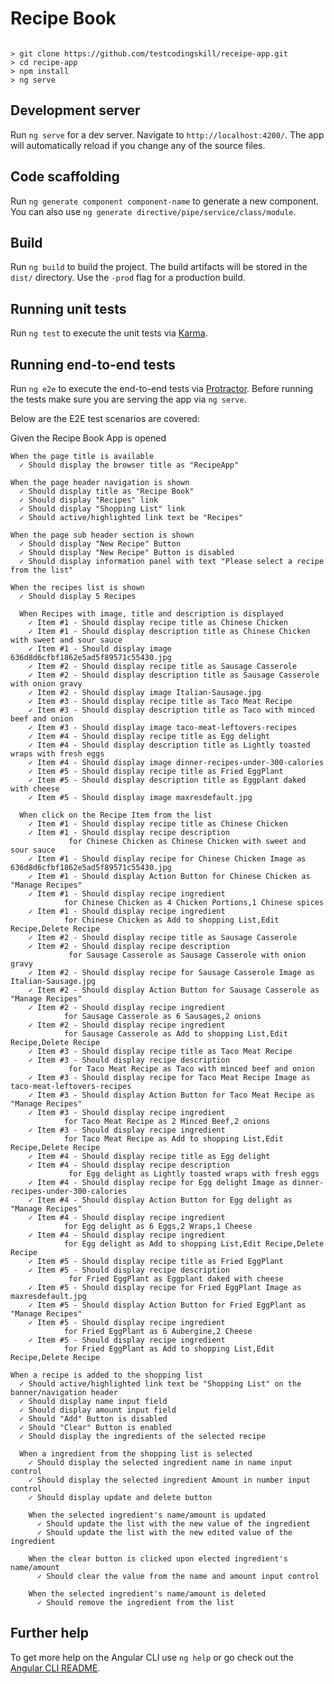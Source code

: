 # Recipe Book

```

> git clone https://github.com/testcodingskill/receipe-app.git
> cd recipe-app
> npm install
> ng serve

```

## Development server

Run `ng serve` for a dev server. Navigate to `http://localhost:4200/`. The app will automatically reload if you change any of the source files.

## Code scaffolding

Run `ng generate component component-name` to generate a new component. You can also use `ng generate directive/pipe/service/class/module`.

## Build

Run `ng build` to build the project. The build artifacts will be stored in the `dist/` directory. Use the `-prod` flag for a production build.

## Running unit tests

Run `ng test` to execute the unit tests via [Karma](https://karma-runner.github.io).

## Running end-to-end tests

Run `ng e2e` to execute the end-to-end tests via [Protractor](http://www.protractortest.org/).
Before running the tests make sure you are serving the app via `ng serve`.


Below are the E2E test scenarios are covered:

  Given the Recipe Book App is opened

    When the page title is available
      ✓ Should display the browser title as "RecipeApp"

    When the page header navigation is shown
      ✓ Should display title as "Recipe Book"
      ✓ Should display "Recipes" link
      ✓ Should display "Shopping List" link
      ✓ Should active/highlighted link text be "Recipes"

    When the page sub header section is shown
      ✓ Should display "New Recipe" Button
      ✓ Should display "New Recipe" Button is disabled
      ✓ Should display information panel with text "Please select a recipe from the list"

    When the recipes list is shown
      ✓ Should display 5 Recipes

      When Recipes with image, title and description is displayed
        ✓ Item #1 - Should display recipe title as Chinese Chicken
        ✓ Item #1 - Should display description title as Chinese Chicken with sweet and sour sauce
        ✓ Item #1 - Should display image 636d8d6cfbf1862e5ad5f89571c55430.jpg
        ✓ Item #2 - Should display recipe title as Sausage Casserole
        ✓ Item #2 - Should display description title as Sausage Casserole with onion gravy
        ✓ Item #2 - Should display image Italian-Sausage.jpg
        ✓ Item #3 - Should display recipe title as Taco Meat Recipe
        ✓ Item #3 - Should display description title as Taco with minced beef and onion
        ✓ Item #3 - Should display image taco-meat-leftovers-recipes
        ✓ Item #4 - Should display recipe title as Egg delight
        ✓ Item #4 - Should display description title as Lightly toasted wraps with fresh eggs
        ✓ Item #4 - Should display image dinner-recipes-under-300-calories
        ✓ Item #5 - Should display recipe title as Fried EggPlant
        ✓ Item #5 - Should display description title as Eggplant daked with cheese
        ✓ Item #5 - Should display image maxresdefault.jpg

      When click on the Recipe Item from the list
        ✓ Item #1 - Should display recipe title as Chinese Chicken
        ✓ Item #1 - Should display recipe description
                 for Chinese Chicken as Chinese Chicken with sweet and sour sauce
        ✓ Item #1 - Should display recipe for Chinese Chicken Image as 636d8d6cfbf1862e5ad5f89571c55430.jpg
        ✓ Item #1 - Should display Action Button for Chinese Chicken as "Manage Recipes"
        ✓ Item #1 - Should display recipe ingredient
                for Chinese Chicken as 4 Chicken Portions,1 Chinese spices
        ✓ Item #1 - Should display recipe ingredient
                for Chinese Chicken as Add to shopping List,Edit Recipe,Delete Recipe
        ✓ Item #2 - Should display recipe title as Sausage Casserole
        ✓ Item #2 - Should display recipe description
                 for Sausage Casserole as Sausage Casserole with onion gravy
        ✓ Item #2 - Should display recipe for Sausage Casserole Image as Italian-Sausage.jpg
        ✓ Item #2 - Should display Action Button for Sausage Casserole as "Manage Recipes"
        ✓ Item #2 - Should display recipe ingredient
                for Sausage Casserole as 6 Sausages,2 onions
        ✓ Item #2 - Should display recipe ingredient
                for Sausage Casserole as Add to shopping List,Edit Recipe,Delete Recipe
        ✓ Item #3 - Should display recipe title as Taco Meat Recipe
        ✓ Item #3 - Should display recipe description
                 for Taco Meat Recipe as Taco with minced beef and onion
        ✓ Item #3 - Should display recipe for Taco Meat Recipe Image as taco-meat-leftovers-recipes
        ✓ Item #3 - Should display Action Button for Taco Meat Recipe as "Manage Recipes"
        ✓ Item #3 - Should display recipe ingredient
                for Taco Meat Recipe as 2 Minced Beef,2 onions
        ✓ Item #3 - Should display recipe ingredient
                for Taco Meat Recipe as Add to shopping List,Edit Recipe,Delete Recipe
        ✓ Item #4 - Should display recipe title as Egg delight
        ✓ Item #4 - Should display recipe description
                 for Egg delight as Lightly toasted wraps with fresh eggs
        ✓ Item #4 - Should display recipe for Egg delight Image as dinner-recipes-under-300-calories
        ✓ Item #4 - Should display Action Button for Egg delight as "Manage Recipes"
        ✓ Item #4 - Should display recipe ingredient
                for Egg delight as 6 Eggs,2 Wraps,1 Cheese
        ✓ Item #4 - Should display recipe ingredient
                for Egg delight as Add to shopping List,Edit Recipe,Delete Recipe
        ✓ Item #5 - Should display recipe title as Fried EggPlant
        ✓ Item #5 - Should display recipe description
                 for Fried EggPlant as Eggplant daked with cheese
        ✓ Item #5 - Should display recipe for Fried EggPlant Image as maxresdefault.jpg
        ✓ Item #5 - Should display Action Button for Fried EggPlant as "Manage Recipes"
        ✓ Item #5 - Should display recipe ingredient
                for Fried EggPlant as 6 Aubergine,2 Cheese
        ✓ Item #5 - Should display recipe ingredient
                for Fried EggPlant as Add to shopping List,Edit Recipe,Delete Recipe

    When a recipe is added to the shopping list
      ✓ Should active/highlighted link text be "Shopping List" on the banner/navigation header
      ✓ Should display name input field
      ✓ Should display amount input field
      ✓ Should "Add" Button is disabled
      ✓ Should "Clear" Button is enabled
      ✓ Should display the ingredients of the selected recipe

      When a ingredient from the shopping list is selected
        ✓ Should display the selected ingredient name in name input control
        ✓ Should display the selected ingredient Amount in number input control
        ✓ Should display update and delete button

        When the selected ingredient's name/amount is updated
          ✓ Should update the list with the new value of the ingredient
          ✓ Should update the list with the new edited value of the ingredient

        When the clear button is clicked upon elected ingredient's name/amount
          ✓ Should clear the value from the name and amount input control

        When the selected ingredient's name/amount is deleted
          ✓ Should remove the ingredient from the list

## Further help

To get more help on the Angular CLI use `ng help` or go check out the [Angular CLI README](https://github.com/angular/angular-cli/blob/master/README.md).
